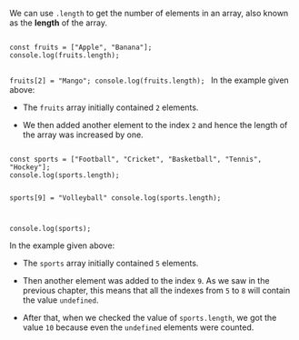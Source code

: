 We can use `.length` to get
the number of elements in an array,
also known as the **length** of the array.

<codeblock language="javascript" type="lesson">
<code>
const fruits = ["Apple", "Banana"];
console.log(fruits.length);

fruits[2] = "Mango";
console.log(fruits.length);
</code>
</codeblock>
In the example given above:

- The `fruits` array
  initially contained `2` elements.

- We then added another element
  to the index `2`
  and
  hence the length of the array
  was increased by one.

<codeblock language="javascript" type="lesson">
<code>
const sports = ["Football", "Cricket", "Basketball", "Tennis", "Hockey"];
console.log(sports.length);

sports[9] = "Volleyball"
console.log(sports.length);

console.log(sports);
</code>
</codeblock>

In the example given above:

- The `sports` array
  initially contained `5` elements.

- Then another element was added
  to the index `9`.
  As we saw in the previous chapter,
  this means that all the indexes
  from `5` to `8` will contain
  the value `undefined`.

- After that, when we checked
  the value of `sports.length`,
  we got the value `10`
  because
  even the `undefined` elements
  were counted.
